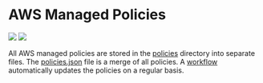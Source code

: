 # AWS Managed Policies

![](https://shields.io/date/1757314170.svg?label=last%20run)
![](https://shields.io/date/1757314170.svg?label=last%20updated)

All AWS managed policies are stored in the [policies](policies) directory into
separate files. The [policies.json](policies/policies.json) file is a merge of
all policies. A [workflow](.github/workflows/list-policies.yaml) automatically
updates the policies on a regular basis.
